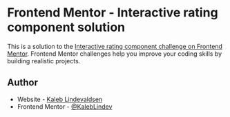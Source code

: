 # Frontend Mentor - Interactive rating component solution

This is a solution to the [Interactive rating component challenge on Frontend Mentor](https://www.frontendmentor.io/challenges/interactive-rating-component-koxpeBUmI). Frontend Mentor challenges help you improve your coding skills by building realistic projects.

## Author

- Website - [Kaleb Lindevaldsen](https://kaleblindev.github.io/Frontend-Mentor-Review-Rating/)
- Frontend Mentor - [@KalebLindev](https://www.frontendmentor.io/profile/KalebLindev)
